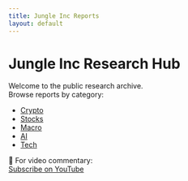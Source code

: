 ```yaml
---
title: Jungle Inc Reports
layout: default
---
```


# Jungle Inc Research Hub

Welcome to the public research archive.  
Browse reports by category:

- [Crypto](../Crypto)
- [Stocks](../Stocks)
- [Macro](../Macro)
- [AI](../AI)
- [Tech](../Tech)

📩 For video commentary:  
[Subscribe on YouTube](https://www.youtube.com/@jungleinc)
